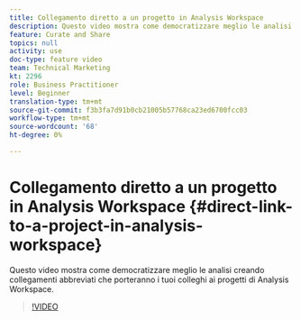 ```yaml
---
title: Collegamento diretto a un progetto in Analysis Workspace
description: Questo video mostra come democratizzare meglio le analisi creando collegamenti abbreviati che porteranno i tuoi colleghi ai progetti di Analysis Workspace.
feature: Curate and Share
topics: null
activity: use
doc-type: feature video
team: Technical Marketing
kt: 2296
role: Business Practitioner
level: Beginner
translation-type: tm+mt
source-git-commit: f3b3fa7d91b0cb21005b57768ca23ed6700fcc03
workflow-type: tm+mt
source-wordcount: '68'
ht-degree: 0%

---
```



# Collegamento diretto a un progetto in Analysis Workspace {#direct-link-to-a-project-in-analysis-workspace}

Questo video mostra come democratizzare meglio le analisi creando collegamenti abbreviati che porteranno i tuoi colleghi ai progetti di Analysis Workspace.

>[!VIDEO](https://video.tv.adobe.com/v/24710/?quality=12)
